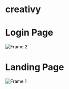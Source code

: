 # creativy
# Login Page
![Frame 2](https://user-images.githubusercontent.com/90758763/212377841-4d19c7ec-30ae-4e11-b763-601323a94ff3.png)

# Landing Page
![Frame 1](https://user-images.githubusercontent.com/90758763/212377921-4c4d9511-71ba-41e5-9c0e-7ff365cf9c5a.png)
